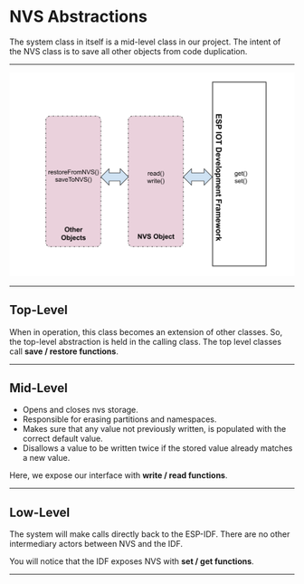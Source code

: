 # NVS Abstractions
The system class in itself is a mid-level class in our project.  The intent of the NVS class is to save all other objects from code duplication.
___  
![Abstraction](./drawings/nvs_abstractions.svg)
___  
## Top-Level
When in operation, this class becomes an extension of other classes.  So, the top-level abstraction is held in the calling class.  The top level classes call **save / restore functions**.
___  
## Mid-Level
* Opens and closes nvs storage.
* Responsible for erasing partitions and namespaces.
* Makes sure that any value not previously written, is populated with the correct default value.
* Disallows a value to be written twice if the stored value already matches a new value.

Here, we expose our interface with **write / read functions**.
___  
## Low-Level
The system will make calls directly back to the ESP-IDF.  There are no other intermediary actors between NVS and the IDF.

You will notice that the IDF exposes NVS with **set / get functions**.
___  